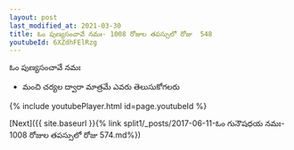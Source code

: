 ```yaml
---
layout: post
last_modified_at: 2021-03-30
title: ఓం పుణ్యసంచావే నమః- 1008 రోజుల తపస్సులో రోజు  548
youtubeId: 6XZdhFElRzg
---
```

 
 
 ఓం పుణ్యసంచావే నమః  
 
 -  మంచి చర్యల ద్వారా మాత్రమే ఎవరు తెలుసుకోగలరు 
 
  
 
  
 
 
 
 
 
 


{% include youtubePlayer.html id=page.youtubeId %}
 
[Next]({{ site.baseurl }}{% link  split1/_posts/2017-06-11-ఓం గునౌషధయ నమః- 1008 రోజుల తపస్సులో రోజు  574.md%})
 
